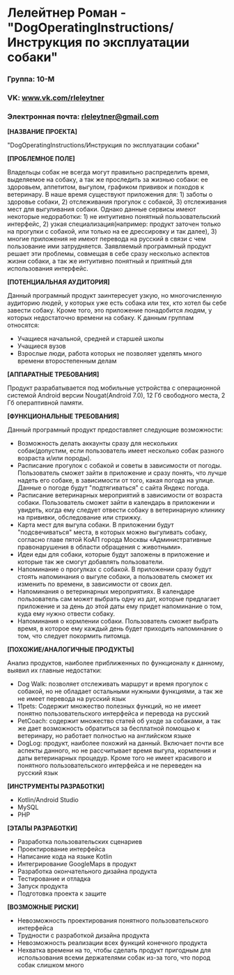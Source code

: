 # **Лелейтнер Роман - "DogOperatingInstructions/Инструкция по эксплуатации собаки"**

### **Группа: 10-М**
### **VK: www.vk.com/rleleytner**
### **Электронная почта: rleleytner@gmail.com**

**[НАЗВАНИЕ ПРОЕКТА]**

"DogOperatingInstructions/Инструкция по эксплуатации собаки"

**[ПРОБЛЕМНОЕ ПОЛЕ]**

Владельцы собак не всегда могут правильно распределить время, выделяемое на собаку, а так же проследить за жизнью собаки: ее здоровьем, аппетитом, выгулом, графиком прививок и походов к ветеринару. В наше время существуют приложения для: 1) заботы о здоровье собаки, 2) отслеживания прогулок с собакой, 3) отслеживания мест для выгуливания собаки. Однако данные сервисы имеют некоторые недоработки: 1) не интуитивно понятный пользовательский интерфейс, 2) узкая специализация(например: продукт заточен только на прогулки с собакой, или только на ее дрессировку и так далее), 3) многие приложения не имеют перевода на русский в связи с чем пользование ими затрудняется. Заявляемый программный продукт решает эти проблемы, совмещая в себе сразу несколько аспектов жизни собаки, а так же интуитивно понятный и приятный для использования интерфейс.

**[ПОТЕНЦИАЛЬНАЯ АУДИТОРИЯ]**

Данный програмный продукт заинтересует узкую, но многочисленную аудиторию людей, у которых уже есть собака или тех, кто хотел бы себе завести собаку. Кроме того, это приложение понадобится людям, у которых недостаточно времени на собаку. К данным группам относятся:

* Учащиеся начальной, средней и старшей школы
* Учащиеся вузов
* Взрослые люди, работа которых не позволяет уделять много времени второстепенным делам

**[АППАРАТНЫЕ ТРЕБОВАНИЯ]**

Продукт разрабатывается под мобильные устройства с операционной системой Android версии Nougat(Android 7.0), 12 Гб свободного места, 2 Гб операптивной памяти.

**[ФУНКЦИОНАЛЬНЫЕ ТРЕБОВАНИЯ]**

Данный програмный продукт предоставляет следующие возможности:

* Возможность делать аккаунты сразу для нескольких собак(допустим, если пользователь имеет несколько собак разного возраста и/или породы).
* Расписание прогулок с собакой и советы в зависимости от погоды. Пользователь сможет зайти в приложение и сразу понять, что лучше надеть его собаке, в зависимости от того, какая погода на улице. Данные о погоде будут "подтягиваться" с сайта Яндекс погода.
* Расписание ветеринарных мероприятий в зависимости от возраста собаки. Пользователь сможет зайти в календарь в приложении и увидеть, когда ему следует отвести собаку в ветеринарную клинику на прививки, обследование или стрижку. 
* Карта мест для выгула собаки. В приложении будут "подсвечиваться" места, в которых можно выгуливать собаку, согласно главе пятой КоАП города Москвы «Административные правонарушения в области обращения с животными».
* Идеи еды для собаки, которые будут заложены в приложение и которые так же смогут добавлять пользователи.
* Напоминание о прогулках с собакой. В приложении сразу будут стоять напоминания о выгуле собаки, а пользователь сможет их изменить по времени, в зависимости от своих дел.
* Напоминания о ветеринарных мероприятиях. В календаре пользователь сам может выбрать одну из дат, которые предлагает приложение и за день до этой даты ему придет напоминание о том, куда ему нужно отвести собаку.
* Напоминания о кормлении собаки. Пользователь сможет выбрать время, в которое ему каждый день будет приходить напоминание о том, что следует покормить питомца.

**[ПОХОЖИЕ/АНАЛОГИЧНЫЕ ПРОДУКТЫ]**

Анализ продуктов, наиболее приближенных по функционалу к данному, выявил их главные недостатки:

* Dog Walk: позволяет отслеживать маршрут и время прогулок с собакой, но не обладает остальными нужными функциями, а так же не имеет перевода на русский язык
* 11pets: Содержит множество полезных функций, но не имеет понятно пользовательского интерфейса и перевода на русский
* PetCoach: содержит множество статей об уходе за собаками, а так же дает возможность обратиться за бесплатной помощью к ветеринару, но работает полностью на английском языке
* DogLog: продукт, наиболее похожий на данный. Включает почти все аспекты данного, но не рассчитывает время выгула, кормления и даты ветеринарных процедур. Кроме того не имеет красивого и понятного пользовательского интерфейса и не переведен на русский язык

**[ИНСТРУМЕНТЫ РАЗРАБОТКИ]**

* Kotlin/Android Studio
* MySQL
* PHP

**[ЭТАПЫ РАЗРАБОТКИ]**

* Разработка пользовательских сценариев 
* Проектирование интерфейса
* Написание кода на языке Kotlin 
* Интегрирование GoogleMaps в продукт 
* Разработка окончательного дизайна продукта 
* Тестирование и отладка 
* Запуск продукта 
* Подготовка проекта к защите

**[ВОЗМОЖНЫЕ РИСКИ]**

* Невозможность проектирования понятного пользовательского интерфейса
* Трудности с разработкой дизайна продукта
* Невозможность реализации всех функций конечного продукта
* Нехватка времени на то, чтобы сделать продукт пригодным для использования всеми держателями собак из-за того, что пород собак слишком много

